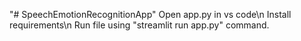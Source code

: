 "# SpeechEmotionRecognitionApp" 
Open app.py in vs code\n
Install requirements\n
Run file using "streamlit run app.py" command.
